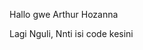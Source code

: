 Hallo gwe Arthur Hozanna

Lagi Nguli, Nnti isi code kesini
<!---
arthurhzna/arthurhzna is a ✨ special ✨ repository because its `README.md` (this file) appears on your GitHub profile.
You can click the Preview link to take a look at your changes.
--->
